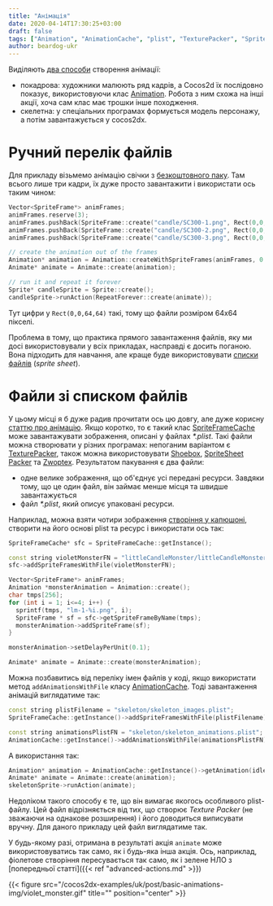 ```yaml
---
title: "Анімація"
date: 2020-04-14T17:30:25+03:00
draft: false
tags: ["Animation", "AnimationCache", "plist", "TexturePacker", "SpriteFrameCache"]
author: beardog-ukr
---
```


Виділяють [два способи](https://hub.packtpub.com/animations-cocos2d-x/) створення анімації:
* покадрова: художники малюють ряд кадрів, а Cocos2d їх послідовно показує, використовуючи клас [Animation](https://docs.cocos2d-x.org/api-ref/cplusplus/v4x/d3/dc5/classcocos2d_1_1_animation.html). Робота з ним схожа на інші акції, хоча сам клас має трошки інше походження.
* скелетна: у спеціальних програмах формується модель персонажу, а потім завантажується у cocos2dx.

<!--more-->

# Ручний перелік файлів

Для прикладу візьмемо анімацію свічки з [безкоштовного паку](https://kvsr.itch.io/candle). Там всього лише три кадри, їх дуже просто завантажити і використати ось таким чином:
```cpp
Vector<SpriteFrame*> animFrames;
animFrames.reserve(3);
animFrames.pushBack(SpriteFrame::create("candle/SC300-1.png", Rect(0,0,64,64)));
animFrames.pushBack(SpriteFrame::create("candle/SC300-2.png", Rect(0,0,64,64)));
animFrames.pushBack(SpriteFrame::create("candle/SC300-3.png", Rect(0,0,64,64)));

// create the animation out of the frames
Animation* animation = Animation::createWithSpriteFrames(animFrames, 0.4f);
Animate* animate = Animate::create(animation);

// run it and repeat it forever
Sprite* candleSprite = Sprite::create();
candleSprite->runAction(RepeatForever::create(animate));
```

Тут цифри у `Rect(0,0,64,64)` такі, тому що файли розміром 64х64 пікселі.

Проблема в тому, що практика прямого завантаження файлів, яку ми досі використовували у всіх прикладах, насправді є досить поганою. Вона підходить для навчання, але краще буде використовувати [списки файлів](https://www.codeandweb.com/what-is-a-sprite-sheet) (_sprite sheet_).

# Файли зі списком файлів

У цьому місці я б дуже радив прочитати ось цю довгу, але дуже корисну [статтю про анімацію](https://www.codeandweb.com/texturepacker/tutorials/animations-and-spritesheets-in-cocos2d-x). Якщо коротко, то є такий клас [SpriteFrameCache](https://docs.cocos2d-x.org/api-ref/cplusplus/v4x/d7/d76/classcocos2d_1_1_sprite_frame_cache.html) може завантажувати зображення, описані у файлах _*.plist_. Такі файли можна створювати у різних програмах: непоганим варіантом є [TexturePacker](https://www.codeandweb.com/texturepacker), також можна використовувати [Shoebox](http://renderhjs.net/shoebox/), [SpriteSheet Packer](https://github.com/amakaseev/sprite-sheet-packer) та [Zwoptex](https://zwopple.com/zwoptex/). Результатом пакування є два файли:
* одне велике зображення, що об'єднує усі передані ресурси. Завдяки тому, що це один файл, він займає менше місця та швидше завантажується
* файл _*.plist_, який описує упаковані ресурси.

Наприклад, можна взяти чотири зображення [створіння у капюшоні](https://opengameart.org/content/little-candle-monsters), створити на його основі plist та ресурс і використати ось так:
```cpp
SpriteFrameCache* sfc = SpriteFrameCache::getInstance();

const string violetMonsterFN = "littleCandleMonster/littleCandleMonster_violet.plist";
sfc->addSpriteFramesWithFile(violetMonsterFN);

Vector<SpriteFrame*> animFrames;
Animation *monsterAnimation = Animation::create();
char tmps[256];
for (int i = 1; i<=4; i++) {
  sprintf(tmps, "lm-1-%i.png", i);
  SpriteFrame * sf = sfc->getSpriteFrameByName(tmps);
  monsterAnimation->addSpriteFrame(sf);
}

monsterAnimation->setDelayPerUnit(0.1);

Animate* animate = Animate::create(monsterAnimation);
```

Можна позбавитись від переліку імен файлів у коді, якщо використати метод `addAnimationsWithFile` класу [AnimationCache](https://docs.cocos2d-x.org/api-ref/cplusplus/v4x/d6/dc7/classcocos2d_1_1_animation_cache.html). Тоді завантаження анімацій виглядатиме так:
```cpp
const string plistFilename = "skeleton/skeleton_images.plist";
SpriteFrameCache::getInstance()->addSpriteFramesWithFile(plistFilename);

const string animationsPlistFN = "skeleton/skeleton_animations.plist";
AnimationCache::getInstance()->addAnimationsWithFile(animationsPlistFN);
```
А використання так:
```cpp
Animation* animation = AnimationCache::getInstance()->getAnimation(idleAnimationName);
Animate* animate = Animate::create(animation);
skeletonSprite->runAction(animate);
```
Недоліком такого способу є те, що він вимагає якогось особливого plist-файлу. Цей файл відрізняється від тих, що створює _Texture Packer_ (не зважаючи на однакове розширення) і його доводиться виписувати вручну. Для даного прикладу цей файл виглядатиме так.

У будь-якому разі, отримана в результаті акція `animate` може використовуватись так само, як і будь-яка інша акція. Ось, наприклад, фіолетове створіння пересувається так само, як і зелене НЛО з [попередньої статті]({{< ref "advanced-actions.md" >}})

{{< figure src="/cocos2dx-examples/uk/post/basic-animations-img/violet_monster.gif" title="" position="center" >}}
